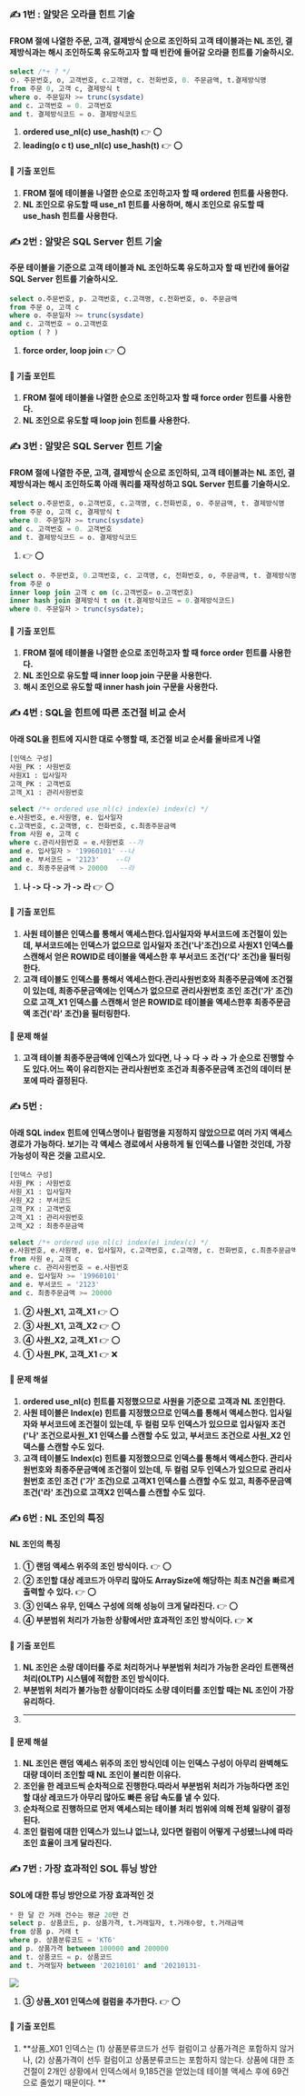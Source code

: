 
### ✍️ 1번 : 알맞은 오라클 힌트 기술
#### FROM 절에 나열한 주문, 고객, 결제방식 순으로 조인하되 고객 테이블과는 NL 조인, 결제방식과는 해시 조인하도록 유도하고자 할 때 빈칸에 들어갈 오라클 힌트를 기술하시오.
```sql
select /*+ ? */
ㅇ. 주문번호, o, 고객번호, c.고객명, c. 전화번호, 0. 주문금액, t.결제방식명
from 주문 0, 고객 c, 결제방식 t
where o. 주문일자 >= trunc(sysdate)
and c. 고객번호 = 0. 고객번호
and t. 결제방식코드 = o. 결제방식코드
```
1. **ordered use_nl(c) use_hash(t)** 👉 ⭕️
1. **leading(o c t) use_nl(c) use_hash(t)** 👉 ⭕️
#### 🍋 기출 포인트
1. **FROM 절에 테이블을 나열한 순으로 조인하고자 할 때 ordered 힌트를 사용한다.**
1. **NL 조인으로 유도할 때 use_n1 힌트를 사용하며, 해시 조인으로 유도할 때 use_hash 힌트를 사용한다.**

### ✍️ 2번 : 알맞은 SQL Server 힌트 기술
#### 주문 테이블을 기준으로 고객 테이블과 NL 조인하도록 유도하고자 할 때 빈칸에 들어갈 SQL Server 힌트를 기술하시오.
```sql
select o.주문번호, p. 고객번호, c.고객명, c.전화번호, o. 주문금액
from 주문 o, 고객 c
where o. 주문일자 >= trunc(sysdate)
and c. 고객번호 = o.고객번호
option ( ? )
```
1. **force order, loop join** 👉 ⭕️
#### 🍋 기출 포인트
1. **FROM 절에 테이블을 나열한 순으로 조인하고자 할 때 force order 힌트를 사용한다.**
1. **NL 조인으로 유도할 때 loop join 힌트를 사용한다.**

### ✍️ 3번 : 알맞은 SQL Server 힌트 기술
#### FROM 절에 나열한 주문, 고객, 결제방식 순으로 조인하되, 고객 테이블과는 NL 조인, 결제방식과는 해시 조인하도록 아래 쿼리를 재작성하고 SQL Server 힌트를 기술하시오.
```sql
select o.주문번호, o.고객번호, c.고객명, c.전화번호, o. 주문금액, t. 결제방식명
from 주문 o, 고객 c, 결제방식 t
where 0. 주문일자 >= trunc(sysdate)
and c. 고객번호 = 0. 고객번호
and t. 결제방식코드 = o. 결제방식코드
```
1. 👉 ⭕️
```sql
select o. 주문번호, 0.고객번호, c. 고객명, c, 전화번호, o, 주문금액, t. 결제방식명
from 주문 o
inner loop join 고객 c on (c.고객번호= o.고객번호)
inner hash join 결제방식 t on (t.결제방식코드 = 0.결제방식코드)
where 0. 주문일자 > trunc(sysdate);
```
#### 🍋 기출 포인트
1. **FROM 절에 테이블을 나열한 순으로 조인하고자 할 때 force order 힌트를 사용한다.**
1. **NL 조인으로 유도할 때 inner loop join 구문을 사용한다.**
1. **해시 조인으로 유도할 때 inner hash join 구문을 사용한다.**

### ✍️ 4번 : SQL을 힌트에 따른 조건절 비교 순서
#### 아래 SQL을 힌트에 지시한 대로 수행할 때, 조건절 비교 순서를 올바르게 나열
```sql
[인덱스 구성]
사원_PK : 사원번호
사원X1 : 입사일자
고객_PK : 고객번호
고객_X1 : 관리사원번호

select /*+ ordered use_nl(c) index(e) index(c) */
e.사원번호, e.사원명, e. 입사일자
c.고객번호, c.고객명, c. 전화번호, c.최종주문금액
from 사원 e, 고객 c
where c.관리사원번호 = e.사원번호	--가
and e. 입사일자 > '19960101' --나
and e. 부서코드 = '2123'	--다
and c. 최종주문금액 > 20000	--라
```
1. **나 -> 다 -> 가 -> 라** 👉 ⭕️
#### 🍋 기출 포인트
1. **사원 테이블은 인덱스를 통해서 액세스한다.입사일자와 부서코드에 조건절이 있는데, 부서코드에는 인덱스가 없으므로 입사일자 조건('나'조건)으로 사원X1 인덱스를 스캔해서 얻은 ROWID로 테이블을 액세스한 후 부서코드 조건('다' 조건)을 필터링한다.**
1. **고객 테이블도 인덱스를 통해서 액세스한다.관리사원번호와 최종주문금액에 조건절이 있는데, 최종주문금액에는 인덱스가 없으므로 관리사원번호 조인 조건('가' 조건)으로 고객_X1 인덱스를 스캔해서 얻은 ROWID로 테이블을 액세스한후 최종주문금액 조건('라' 조건)을 필터링한다.**
#### 🍒 문제 해설
1. **고객 테이블 최종주문금액에 인덱스가 있다면, 나 → 다 → 라 → 가 순으로 진행할 수도 있다.어느 쪽이 유리한지는 관리사원번호 조건과 최종주문금액 조건의 데이터 분포에 따라 결정된다.** 

### ✍️ 5번 : 
#### 아래 SQL index 힌트에 인덱스명이나 컬럼명을 지정하지 않았으므로 여러 가지 액세스 경로가 가능하다. 보기는 각 액세스 경로에서 사용하게 될 인덱스를 나열한 것인데, 가장 가능성이 작은 것을 고르시오.
```sql
[인덱스 구성]
사원_PK : 사원번호
사원_X1 : 입사일자
사원_X2 : 부서코드
고객_PX : 고객번호
고객_X1 : 관리사원번호
고객_X2 : 최종주문금액

select /*+ ordered use_nl(c) index(e) index(c) */
e.사원번호, e.사원명, e. 입사일자, c.고객번호, c.고객명, c. 전화번호, c.최종주문금액
from 사원 e, 고객 c
where c. 관리사원번호 = e.사원번호
and e. 입사일자 >= '19960101'
and e. 부서코드 = '2123'
and c. 최종주문금액 >= 20000
```
1. **② 사원_X1, 고객_X1** 👉 ⭕️
1. **③ 사원_X1, 고객_X2** 👉 ⭕️
1. **④ 사원_X2, 고객_X1** 👉 ⭕️
1. **① 사원_PK, 고객_X1** 👉 ❌

#### 🍒 문제 해설
1. **ordered use_nl(c) 힌트를 지정했으므로 사원을 기준으로 고객과 NL 조인한다.**
1. **사원 테이블은 Index(e) 힌트를 지정했으므로 인덱스를 통해서 액세스한다. 
입사일자와 부서코드에 조건절이 있는데, 두 컬럼 모두 인덱스가 있으므로 입사일자 조건('나' 조건으로사원_X1 인덱스를 스캔할 수도 있고, 부서코드 조건으로 사원_X2 인덱스를 스캔할 수도 있다.** 
1. **고객 테이블도 Index(c) 힌트를 지정했으므로 인덱스를 통해서 액세스한다. 관리사원번호와 최종주문금액에 조건절이 있는데, 두 컬럼 모두 인덱스가 있으므로 관리사원번호 조인 조건
('가' 조건)으로 고객X1 인덱스를 스캔할 수도 있고, 최종주문금액 조건('라' 조건)으로 고객X2 인덱스를 스캔할 수도 있다.**

### ✍️ 6번 : NL 조인의 특징
#### NL 조인의 특징
1. **① 랜덤 액세스 위주의 조인 방식이다.** 👉 ⭕️
1. **② 조인할 대상 레코드가 아무리 많아도 ArraySize에 해당하는 최초 N건을 빠르게 출력할 수 있다.** 👉 ⭕️
1. **③ 인덱스 유무, 인덱스 구성에 의해 성능이 크게 달라진다.** 👉 ⭕️
1. **④ 부분범위 처리가 가능한 상황에서만 효과적인 조인 방식이다.** 👉 ❌ 
#### 🍋 기출 포인트
1. **NL 조인은 소량 데이터를 주로 처리하거나 부분범위 처리가 가능한 온라인 트랜잭션 처리(OLTP) 시스템에 적합한 조인 방식이다.**
1. **부분범위 처리가 불가능한 상황이더라도 소량 데이터를 조인할 때는 NL 조인이 가장 유리하다.**
1. ****
#### 🍒 문제 해설
1. **NL 조인은 랜덤 액세스 위주의 조인 방식인데 이는 인덱스 구성이 아무리 완벽해도 대량 데이터 조인할 때 NL 조인이 불리한 이유다.**
1. **조인을 한 레코드씩 순차적으로 진행한다.따라서 부분범위 처리가 가능하다면 조인할 대상 레코드가 아무리 많아도 빠른 응답 속도를 낼 수 있다.** 
1. **순차적으로 진행하므로 먼저 액세스되는 테이블 처리 범위에 의해 전체 일량이 결정된다.**
1. **조인 컬럼에 대한 인덱스가 있느냐 없느냐, 있다면 컬럼이 어떻게 구성됐느냐에
따라 조인 효율이 크게 달라진다.**


### ✍️ 7번 : 가장 효과적인 SOL 튜닝 방안
####  SOL에 대한 튜닝 방안으로 가장 효과적인 것
```sql
* 한 달 간 거래 건수는 평균 20만 건
select p. 상품코드, p. 상품가격, t.거래일자, t.거래수량, t.거래금액
from 상품 p. 거래 t
where p. 상품분류코드 = 'KT6'
and p. 상품가격 between 100000 and 200000
and t. 상품코드 = p. 상품코드
and t. 거래일자 between '20210101' and '20210131·
```
![](https://velog.velcdn.com/images/yooha9621/post/707a1af8-9d17-4c03-9666-42c1d9345ead/image.png)
1. **③ 상품_X01 인덱스에 컬럼을 추가한다.** 👉 ⭕️
#### 🍋 기출 포인트
1. **상품_X01 인덱스는 (1) 상품분류코드가 선두 컬럼이고 상품가격은 포함하지 않거나, (2) 상품가격이 선두 컬럼이고 상품분류코드는 포함하지 않는다. 상품에 대한 조건절이 2개인 상황에서 인덱스에서 9,185건을 얻었는데 테이블 액세스 후에 69건으로 줄었기 때문이다. **
